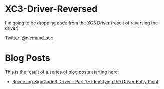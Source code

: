 # XC3-Driver-Reversed
I'm going to be dropping code from the XC3 Driver (result of reversing the driver)

Twitter: [@niemand_sec](https://twitter.com/niemand_sec)


# Blog Posts

This is the result of a series of blog posts starting here: 
- [Reversing XignCode3 Driver - Part 1 - Identifying the Driver Entry Point](https://niemand.com.ar/2020/01/08/reversing-xigncode3-driver-part-1-identifying-the-driver-entry-point/)

